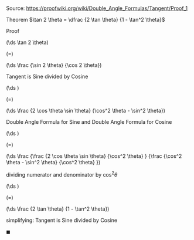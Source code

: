 # 

Source: https://proofwiki.org/wiki/Double_Angle_Formulas/Tangent/Proof_1

Theorem
$\tan 2 \theta = \dfrac {2 \tan \theta} {1 - \tan^2 \theta}$


Proof













\(\ds \tan 2 \theta\)

\(=\)







\(\ds \frac {\sin 2 \theta} {\cos 2 \theta}\)





Tangent is Sine divided by Cosine














\(\ds \)

\(=\)







\(\ds \frac {2 \cos \theta \sin \theta} {\cos^2 \theta - \sin^2 \theta}\)





Double Angle Formula for Sine and Double Angle Formula for Cosine














\(\ds \)

\(=\)







\(\ds \frac {\frac {2 \cos \theta \sin \theta} {\cos^2 \theta} } {\frac {\cos^2 \theta - \sin^2 \theta} {\cos^2 \theta} }\)





dividing numerator and denominator by $\cos^2 \theta$














\(\ds \)

\(=\)







\(\ds \frac {2 \tan \theta} {1 - \tan^2 \theta}\)





simplifying: Tangent is Sine divided by Cosine



$\blacksquare$





